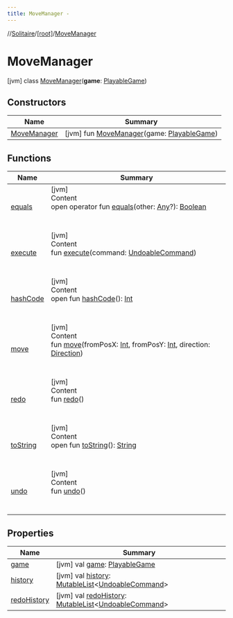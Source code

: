 ```yaml
---
title: MoveManager -
---
```

//[Solitaire](../../index.md)/[[root]](../index.md)/[MoveManager](index.md)



# MoveManager  
 [jvm] class [MoveManager](index.md)(**game**: [PlayableGame](../-playable-game/index.md))   


## Constructors  
  
|  Name|  Summary| 
|---|---|
| <a name="/MoveManager/MoveManager/#PlayableGame/PointingToDeclaration/"></a>[MoveManager](-move-manager.md)| <a name="/MoveManager/MoveManager/#PlayableGame/PointingToDeclaration/"></a> [jvm] fun [MoveManager](-move-manager.md)(game: [PlayableGame](../-playable-game/index.md))   <br>


## Functions  
  
|  Name|  Summary| 
|---|---|
| <a name="kotlin/Any/equals/#kotlin.Any?/PointingToDeclaration/"></a>[equals](../-undoable-command/index.md#%5Bkotlin%2FAny%2Fequals%2F%23kotlin.Any%3F%2FPointingToDeclaration%2F%5D%2FFunctions%2F-455030963)| <a name="kotlin/Any/equals/#kotlin.Any?/PointingToDeclaration/"></a>[jvm]  <br>Content  <br>open operator fun [equals](../-undoable-command/index.md#%5Bkotlin%2FAny%2Fequals%2F%23kotlin.Any%3F%2FPointingToDeclaration%2F%5D%2FFunctions%2F-455030963)(other: [Any](https://kotlinlang.org/api/latest/jvm/stdlib/kotlin/-any/index.html)?): [Boolean](https://kotlinlang.org/api/latest/jvm/stdlib/kotlin/-boolean/index.html)  <br><br><br>
| <a name="/MoveManager/execute/#UndoableCommand/PointingToDeclaration/"></a>[execute](execute.md)| <a name="/MoveManager/execute/#UndoableCommand/PointingToDeclaration/"></a>[jvm]  <br>Content  <br>fun [execute](execute.md)(command: [UndoableCommand](../-undoable-command/index.md))  <br><br><br>
| <a name="kotlin/Any/hashCode/#/PointingToDeclaration/"></a>[hashCode](../-undoable-command/index.md#%5Bkotlin%2FAny%2FhashCode%2F%23%2FPointingToDeclaration%2F%5D%2FFunctions%2F-455030963)| <a name="kotlin/Any/hashCode/#/PointingToDeclaration/"></a>[jvm]  <br>Content  <br>open fun [hashCode](../-undoable-command/index.md#%5Bkotlin%2FAny%2FhashCode%2F%23%2FPointingToDeclaration%2F%5D%2FFunctions%2F-455030963)(): [Int](https://kotlinlang.org/api/latest/jvm/stdlib/kotlin/-int/index.html)  <br><br><br>
| <a name="/MoveManager/move/#kotlin.Int#kotlin.Int#Direction/PointingToDeclaration/"></a>[move](move.md)| <a name="/MoveManager/move/#kotlin.Int#kotlin.Int#Direction/PointingToDeclaration/"></a>[jvm]  <br>Content  <br>fun [move](move.md)(fromPosX: [Int](https://kotlinlang.org/api/latest/jvm/stdlib/kotlin/-int/index.html), fromPosY: [Int](https://kotlinlang.org/api/latest/jvm/stdlib/kotlin/-int/index.html), direction: [Direction](../-direction/index.md))  <br><br><br>
| <a name="/MoveManager/redo/#/PointingToDeclaration/"></a>[redo](redo.md)| <a name="/MoveManager/redo/#/PointingToDeclaration/"></a>[jvm]  <br>Content  <br>fun [redo](redo.md)()  <br><br><br>
| <a name="kotlin/Any/toString/#/PointingToDeclaration/"></a>[toString](../-undoable-command/index.md#%5Bkotlin%2FAny%2FtoString%2F%23%2FPointingToDeclaration%2F%5D%2FFunctions%2F-455030963)| <a name="kotlin/Any/toString/#/PointingToDeclaration/"></a>[jvm]  <br>Content  <br>open fun [toString](../-undoable-command/index.md#%5Bkotlin%2FAny%2FtoString%2F%23%2FPointingToDeclaration%2F%5D%2FFunctions%2F-455030963)(): [String](https://kotlinlang.org/api/latest/jvm/stdlib/kotlin/-string/index.html)  <br><br><br>
| <a name="/MoveManager/undo/#/PointingToDeclaration/"></a>[undo](undo.md)| <a name="/MoveManager/undo/#/PointingToDeclaration/"></a>[jvm]  <br>Content  <br>fun [undo](undo.md)()  <br><br><br>


## Properties  
  
|  Name|  Summary| 
|---|---|
| <a name="/MoveManager/game/#/PointingToDeclaration/"></a>[game](game.md)| <a name="/MoveManager/game/#/PointingToDeclaration/"></a> [jvm] val [game](game.md): [PlayableGame](../-playable-game/index.md)   <br>
| <a name="/MoveManager/history/#/PointingToDeclaration/"></a>[history](history.md)| <a name="/MoveManager/history/#/PointingToDeclaration/"></a> [jvm] val [history](history.md): [MutableList](https://kotlinlang.org/api/latest/jvm/stdlib/kotlin.collections/-mutable-list/index.html)<[UndoableCommand](../-undoable-command/index.md)>   <br>
| <a name="/MoveManager/redoHistory/#/PointingToDeclaration/"></a>[redoHistory](redo-history.md)| <a name="/MoveManager/redoHistory/#/PointingToDeclaration/"></a> [jvm] val [redoHistory](redo-history.md): [MutableList](https://kotlinlang.org/api/latest/jvm/stdlib/kotlin.collections/-mutable-list/index.html)<[UndoableCommand](../-undoable-command/index.md)>   <br>

